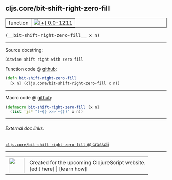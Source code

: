 ## cljs.core/bit-shift-right-zero-fill



 <table border="1">
<tr>
<td>function</td>
<td><a href="https://github.com/cljsinfo/cljs-api-docs/tree/0.0-1211"><img valign="middle" alt="[+] 0.0-1211" title="Added in 0.0-1211" src="https://img.shields.io/badge/+-0.0--1211-lightgrey.svg"></a> </td>
</tr>
</table>


 <samp>
(__bit-shift-right-zero-fill__ x n)<br>
</samp>

---





Source docstring:

```
Bitwise shift right with zero fill
```


Function code @ [github](https://github.com/clojure/clojurescript/blob/r1878/src/cljs/cljs/core.cljs#L1701-L1703):

```clj
(defn bit-shift-right-zero-fill
  [x n] (cljs.core/bit-shift-right-zero-fill x n))
```

<!--
Repo - tag - source tree - lines:

 <pre>
clojurescript @ r1878
└── src
    └── cljs
        └── cljs
            └── <ins>[core.cljs:1701-1703](https://github.com/clojure/clojurescript/blob/r1878/src/cljs/cljs/core.cljs#L1701-L1703)</ins>
</pre>

-->

---

Macro code @ [github](https://github.com/clojure/clojurescript/blob/r1878/src/clj/cljs/core.clj#L456-L457):

```clj
(defmacro bit-shift-right-zero-fill [x n]
  (list 'js* "(~{} >>> ~{})" x n))
```

<!--
Repo - tag - source tree - lines:

 <pre>
clojurescript @ r1878
└── src
    └── clj
        └── cljs
            └── <ins>[core.clj:456-457](https://github.com/clojure/clojurescript/blob/r1878/src/clj/cljs/core.clj#L456-L457)</ins>
</pre>
-->

---


###### External doc links:

[`cljs.core/bit-shift-right-zero-fill` @ crossclj](http://crossclj.info/fun/cljs.core.cljs/bit-shift-right-zero-fill.html)<br>

---

 <table>
<tr><td>
<img valign="middle" align="right" width="48px" src="http://i.imgur.com/Hi20huC.png">
</td><td>
Created for the upcoming ClojureScript website.<br>
[edit here] | [learn how]
</td></tr></table>

[edit here]:https://github.com/cljsinfo/cljs-api-docs/blob/master/cljsdoc/cljs.core_bit-shift-right-zero-fill.cljsdoc
[learn how]:https://github.com/cljsinfo/cljs-api-docs/wiki/cljsdoc-files

<!--

This information was too distracting to show to readers, but I'll leave it
commented here since it is helpful to:

- pretty-print the data used to generate this document
- and show how to retrieve that data



The API data for this symbol:

```clj
{:ns "cljs.core",
 :name "bit-shift-right-zero-fill",
 :signature ["[x n]"],
 :history [["+" "0.0-1211"]],
 :type "function",
 :full-name-encode "cljs.core_bit-shift-right-zero-fill",
 :source {:code "(defn bit-shift-right-zero-fill\n  [x n] (cljs.core/bit-shift-right-zero-fill x n))",
          :title "Function code",
          :repo "clojurescript",
          :tag "r1878",
          :filename "src/cljs/cljs/core.cljs",
          :lines [1701 1703]},
 :extra-sources [{:code "(defmacro bit-shift-right-zero-fill [x n]\n  (list 'js* \"(~{} >>> ~{})\" x n))",
                  :title "Macro code",
                  :repo "clojurescript",
                  :tag "r1878",
                  :filename "src/clj/cljs/core.clj",
                  :lines [456 457]}],
 :full-name "cljs.core/bit-shift-right-zero-fill",
 :docstring "Bitwise shift right with zero fill"}

```

Retrieve the API data for this symbol:

```clj
;; from Clojure REPL
(require '[clojure.edn :as edn])
(-> (slurp "https://raw.githubusercontent.com/cljsinfo/cljs-api-docs/catalog/cljs-api.edn")
    (edn/read-string)
    (get-in [:symbols "cljs.core/bit-shift-right-zero-fill"]))
```

-->
